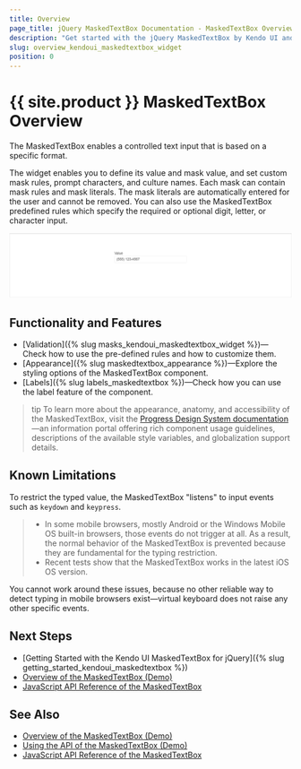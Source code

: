 ```yaml
---
title: Overview
page_title: jQuery MaskedTextBox Documentation - MaskedTextBox Overview
description: "Get started with the jQuery MaskedTextBox by Kendo UI and learn how to create, initialize, and enable the widget."
slug: overview_kendoui_maskedtextbox_widget
position: 0
---
```


# {{ site.product }} MaskedTextBox Overview

The MaskedTextBox enables a controlled text input that is based on a specific format.

The widget enables you to define its value and mask value, and set custom mask rules, prompt characters, and culture names. Each mask can contain mask rules and mask literals. The mask literals are automatically entered for the user and cannot be removed. You can also use the MaskedTextBox predefined rules which specify the required or optional digit, letter, or character input.

![Kendo UI for jQuery MaskedTextBox Overview](maskedtextbox-overview.png)

## Functionality and Features

* [Validation]({% slug masks_kendoui_maskedtextbox_widget %})&mdash;Check how to use the pre-defined rules and how to customize them.
* [Appearance]({% slug maskedtextbox_appearance %})&mdash;Explore the styling options of the MaskedTextBox component.
* [Labels]({% slug labels_maskedtextbox %})&mdash;Check how you can use the label feature of the component.

>tip To learn more about the appearance, anatomy, and accessibility of the MaskedTextBox, visit the [Progress Design System documentation](https://www.telerik.com/design-system/docs/components/maskedtextbox/)—an information portal offering rich component usage guidelines, descriptions of the available style variables, and globalization support details.

## Known Limitations

To restrict the typed value, the MaskedTextBox "listens" to input events such as `keydown` and `keypress`.

> * In some mobile browsers, mostly Android or the Windows Mobile OS built-in browsers, those events do not trigger at all. As a result, the normal behavior of the MaskedTextBox is prevented because they are fundamental for the typing restriction.
> * Recent tests show that the MaskedTextBox works in the latest iOS OS version.

You cannot work around these issues, because no other reliable way to detect typing in mobile browsers exist&mdash;virtual keyboard does not raise any other specific events.

## Next Steps 

* [Getting Started with the Kendo UI MaskedTextBox for jQuery]({% slug getting_started_kendoui_maskedtextbox %})
* [Overview of the MaskedTextBox (Demo)](https://demos.telerik.com/kendo-ui/maskedtextbox/index)
* [JavaScript API Reference of the MaskedTextBox](/api/javascript/ui/maskedtextbox)

## See Also

* [Overview of the MaskedTextBox (Demo)](https://demos.telerik.com/kendo-ui/maskedtextbox/index)
* [Using the API of the MaskedTextBox (Demo)](https://demos.telerik.com/kendo-ui/maskedtextbox/api)
* [JavaScript API Reference of the MaskedTextBox](/api/javascript/ui/maskedtextbox)
